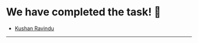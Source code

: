 # We have completed the task! :raised_hands:

- [Kushan Ravindu](https://kushanrawindu.github.io/My-Site/)

---------------------------------------------------------------------------
